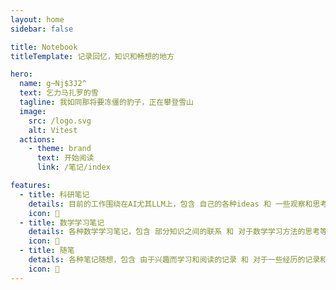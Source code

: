 ```yaml
---
layout: home
sidebar: false

title: Notebook
titleTemplate: 记录回忆，知识和畅想的地方

hero:
  name: g~Nj$3J2^
  text: 乞力马扎罗的雪
  tagline: 我如同那将要冻僵的豹子，正在攀登雪山
  image:
    src: /logo.svg
    alt: Vitest
  actions:
    - theme: brand
      text: 开始阅读
      link: /笔记/index

features:
  - title: 科研笔记
    details: 目前的工作围绕在AI尤其LLM上，包含 自己的各种ideas 和 一些观察和思考等等；自己还在挣扎中，也不知道有机会能走多远，也算是给其他踏上这条路的人踩踩坑，以及一些安慰或者启发吧
    icon: 🌈
  - title: 数学学习笔记
    details: 各种数学学习笔记，包含 部分知识之间的联系 和 对于数学学习方法的思考等等；非科班出身，自学走了一些弯路和错路，希望其他人能少走一些弯路，或者得到一些安慰或者启发吧
    icon: 📃
  - title: 随笔
    details: 各种笔记随想，包含 由于兴趣而学习和阅读的记录 和 对于一些经历的记录和思考；内容杂乱无序，不过大抵和对于人复杂情感的理解或是知识的发展有关，希望能给到一些安慰或是启发
    icon: 🚀
---
```


<HomePage />
